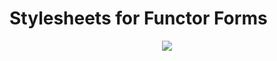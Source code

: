 # Stylesheets for Functor Forms 

<div align="center"><img src="https://functorforms.com/img/icon-functorforms.svg"/></div>

